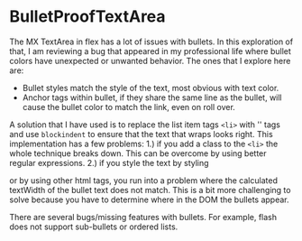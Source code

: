BulletProofTextArea
===================

The MX TextArea in flex has a lot of issues with bullets. In this exploration of that, I am reviewing a bug that appeared in my professional life where bullet colors have unexpected or unwanted behavior. The ones that I explore here are:
- Bullet styles match the style of the text, most obvious with text color.
- Anchor tags within bullet, if they share the same line as the bullet, will cause the bullet color to match the link, even on roll over.

A solution that I have used is to replace the list item tags `<li>` with '<textformat>' tags and use `blockindent` to ensure that the text that wraps looks right. This implementation has a few problems:
1.) if you add a class to the `<li>` the whole technique breaks down. This can be overcome by using better regular expressions.
2.) if you style the text by styling <p> or by using other html tags, you run into a problem where the calculated  textWidth of the bullet text does not match.  This is a bit more challenging to solve because you have to determine where in the DOM the bullets appear. 

There are several bugs/missing features with bullets.  For example, flash does not support sub-bullets or ordered lists.
